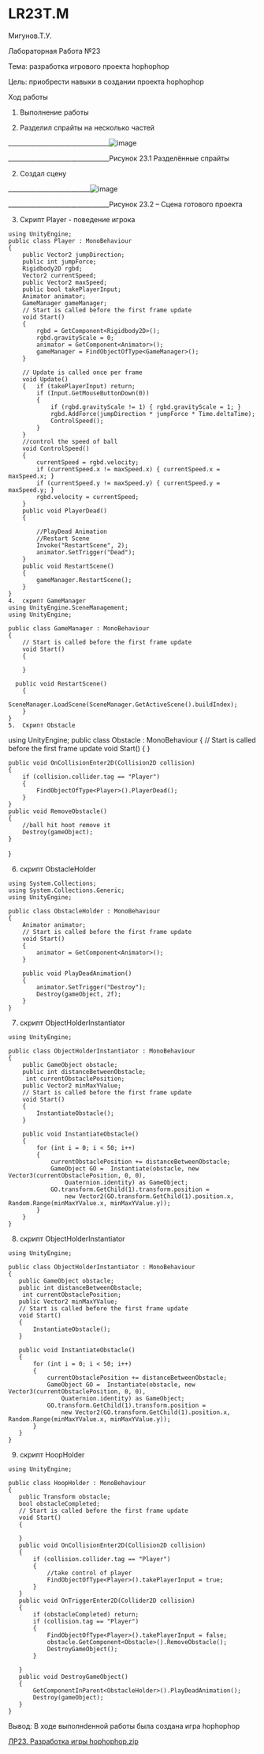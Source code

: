 # LR23T.M

Мигунов.Т.У.

Лабораторная Работа №23

Тема: разработка игрового проекта hophophop

Цель: приобрести навыки в создании проекта hophophop

Ход работы

1.	Выполнение работы 

1.	Разделил спрайты на несколько частей

________________________________![image](https://user-images.githubusercontent.com/119228138/205027940-e0d31fa9-57de-4798-8ca6-b54a4b6840b3.png)

________________________________Рисунок 23.1 Разделённые спрайты

2.	Создал сцену

__________________________![image](https://user-images.githubusercontent.com/119228138/205027845-8b0e91c2-fd7e-45b8-aa0a-8554360ddef8.png)

________________________________Рисунок 23.2 – Сцена готового проекта

3.	Cкрипт Player - поведение игрока
```
using UnityEngine;
public class Player : MonoBehaviour
{
    public Vector2 jumpDirection;
    public int jumpForce;
    Rigidbody2D rgbd;
    Vector2 currentSpeed;
    public Vector2 maxSpeed;
    public bool takePlayerInput;
    Animator animator;
    GameManager gameManager;
    // Start is called before the first frame update
    void Start()
    {
        rgbd = GetComponent<Rigidbody2D>();
        rgbd.gravityScale = 0;
        animator = GetComponent<Animator>();
        gameManager = FindObjectOfType<GameManager>();
    }

    // Update is called once per frame
    void Update()
    {   if (takePlayerInput) return;
        if (Input.GetMouseButtonDown(0))
        {
            if (rgbd.gravityScale != 1) { rgbd.gravityScale = 1; }
            rgbd.AddForce(jumpDirection * jumpForce * Time.deltaTime);
            ControlSpeed();
        }
    }
    //control the speed of ball
    void ControlSpeed()
    {
        currentSpeed = rgbd.velocity;
        if (currentSpeed.x != maxSpeed.x) { currentSpeed.x = maxSpeed.x; }
        if (currentSpeed.y != maxSpeed.y) { currentSpeed.y = maxSpeed.y; }
        rgbd.velocity = currentSpeed;
    }
    public void PlayerDead()
    {

        //PlayDead Animation
        //Restart Scene
        Invoke("RestartScene", 2);
        animator.SetTrigger("Dead");
    }
    public void RestartScene()
    {
        gameManager.RestartScene();
    }
}
4.	скрипт GameManager
using UnityEngine.SceneManagement;
using UnityEngine;

public class GameManager : MonoBehaviour
{
    // Start is called before the first frame update
    void Start()
    {
        
    }

  public void RestartScene()
    {
        SceneManager.LoadScene(SceneManager.GetActiveScene().buildIndex);
    }
}
5.	Скрипт Obstacle
```
using UnityEngine;
public class Obstacle : MonoBehaviour
{
    // Start is called before the first frame update
    void Start()
    {
    }

    public void OnCollisionEnter2D(Collision2D collision)
    {
        if (collision.collider.tag == "Player")
        {
            FindObjectOfType<Player>().PlayerDead();
        }
    }
    public void RemoveObstacle()
    {
        //ball hit hoot remove it
        Destroy(gameObject);
    }
}

6.	скрипт ObstacleHolder
```
using System.Collections;
using System.Collections.Generic;
using UnityEngine;

public class ObstacleHolder : MonoBehaviour
{
    Animator animator;
    // Start is called before the first frame update
    void Start()
    {
        animator = GetComponent<Animator>();
    }

    public void PlayDeadAnimation()
    {
        animator.SetTrigger("Destroy");
        Destroy(gameObject, 2f);
    }
}
```
 
7.	скрипт ObjectHolderInstantiator
```
using UnityEngine;

public class ObjectHolderInstantiator : MonoBehaviour
{
    public GameObject obstacle;
    public int distanceBetweenObstacle;
     int currentObstaclePosition;
    public Vector2 minMaxYValue;
    // Start is called before the first frame update
    void Start()
    {
        InstantiateObstacle();
    }
    
    public void InstantiateObstacle()
    {
        for (int i = 0; i < 50; i++)
        {
            currentObstaclePosition += distanceBetweenObstacle;
            GameObject GO =  Instantiate(obstacle, new Vector3(currentObstaclePosition, 0, 0),
                Quaternion.identity) as GameObject;
            GO.transform.GetChild(1).transform.position = 
                new Vector2(GO.transform.GetChild(1).position.x, Random.Range(minMaxYValue.x, minMaxYValue.y));
        }
    }
}
```
8.	скрипт ObjectHolderInstantiator
 ```
using UnityEngine;

public class ObjectHolderInstantiator : MonoBehaviour
{
    public GameObject obstacle;
    public int distanceBetweenObstacle;
     int currentObstaclePosition;
    public Vector2 minMaxYValue;
    // Start is called before the first frame update
    void Start()
    {
        InstantiateObstacle();
    }
    
    public void InstantiateObstacle()
    {
        for (int i = 0; i < 50; i++)
        {
            currentObstaclePosition += distanceBetweenObstacle;
            GameObject GO =  Instantiate(obstacle, new Vector3(currentObstaclePosition, 0, 0),
                Quaternion.identity) as GameObject;
            GO.transform.GetChild(1).transform.position = 
                new Vector2(GO.transform.GetChild(1).position.x, Random.Range(minMaxYValue.x, minMaxYValue.y));
        }
    }
}
```
 
9.	скрипт HoopHolder
 ```
using UnityEngine;

public class HoopHolder : MonoBehaviour
{
    public Transform obstacle;
    bool obstacleCompleted;
    // Start is called before the first frame update
    void Start()
    {
        
    }
    public void OnCollisionEnter2D(Collision2D collision)
    {
        if (collision.collider.tag == "Player")
        {
            //take control of player
            FindObjectOfType<Player>().takePlayerInput = true;
        }
    }
    public void OnTriggerEnter2D(Collider2D collision)
    {
        if (obstacleCompleted) return;
        if (collision.tag == "Player")
        {
            FindObjectOfType<Player>().takePlayerInput = false;
            obstacle.GetComponent<Obstacle>().RemoveObstacle();
            DestroyGameObject();
        }

    }
    public void DestroyGameObject()
    {
        GetComponentInParent<ObstacleHolder>().PlayDeadAnimation();
        Destroy(gameObject);
    }
}
```
 
Вывод: В ходе выполнdенной работы была создана игра hophophop

[ЛР23. Разработка игры hophophop.zip](https://github.com/TimurMigunov/LR23/files/10131413/23.hophophop.zip)
